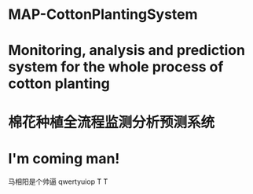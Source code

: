 # MAP-CottonPlantingSystem
# Monitoring, analysis and prediction system for the whole process of cotton planting
# 棉花种植全流程监测分析预测系统
# I'm coming man!
马相阳是个帅逼
qwertyuiop
T T
